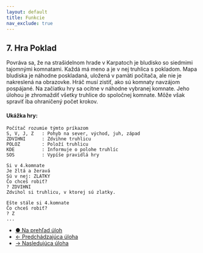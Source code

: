 ```yaml
---
layout: default
title: Funkcie
nav_exclude: true
---
```


## 7. Hra Poklad
Povráva sa, že na strašidelnom hrade v Karpatoch je bludisko so siedmimi tajomnými komnatami. Každá má meno a je v nej truhlica s pokladom. Mapa bludiska je náhodne poskladaná, uložená v pamäti počítača, ale nie je nakreslená na obrazovke. Hráč musí zistiť, ako sú komnaty navzájom pospájané. Na začiatku hry sa ocitne v náhodne vybranej komnate. Jeho úlohou je zhromaždiť všetky truhlice do spoločnej komnate. Môže však spraviť iba ohraničený počet krokov.

#### Ukážka hry:
```
Počítač rozumie týmto príkazom
S, V, J, Z   : Pohyb na sever, východ, juh, západ
ZDVIHNI		 : Zdvihne truhlicu
POLOZ		 : Položí truhlicu
KDE			 : Informuje o polohe truhlíc
SOS			 : Vypíše pravidlá hry

Si v 4.komnate
Je žltá a žeravá
Sú v nej: ZLATKY
Čo chceš robiť?
? ZDVIHNI
Zdvihol si truhlicu, v ktorej sú zlatky.

Ešte stále si 4.komnate
Čo chceš robiť?
? Z
...
```

- [&#9679; Na prehľad úloh](/zbierka-uloh.html)
- [&larr; Predchádzajúca úloha](/coding/beginner/7-chapter/6.html)
- [&rarr; Nasledujúca úloha](/coding/beginner/7-chapter/8.html)
